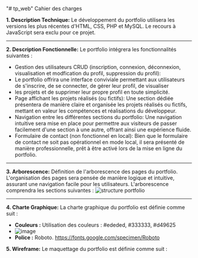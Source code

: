 "# tp_web" 
Cahier des charges

**1. Description Technique:** Le développement du portfolio utilisera les versions les plus récentes d'HTML, CSS, PHP et MySQL. Le recours à JavaScript sera exclu pour ce projet.

---
**2. Description Fonctionnelle:** Le portfolio intégrera les fonctionnalités suivantes :
-  Gestion des utilisateurs CRUD (inscription, connexion, déconnexion, visualisation et modfication du profil, suppression du profil):
-  Le portfolio offrira une interface conviviale permettant aux utilisateurs de s'inscrire, de se connecter, de gérer leur profil, de visualiser
-  les projets et de supprimer leur propre profil en toute simplicité.
-  Page affichant les projets réalisés (ou fictifs): Une section dédiée présentera de manière claire et organisée les projets réalisés
   ou fictifs, mettant en valeur les compétences et réalisations du développeur.
-  Navigation entre les différentes sections du portfolio: Une navigation intuitive sera mise en place pour permettre aux visiteurs de passer
   facilement d'une section à une autre, offrant ainsi une expérience fluide.
-  Formulaire de contact (non fonctionnel en local): Bien que le formulaire de contact ne soit pas opérationnel en mode local, il sera présenté
de manière professionnelle, prêt à être activé lors de la mise en ligne du portfolio.
---
**3. Arborescence:** Définition de l'arborescence des pages du portfolio.
L'organisation des pages sera pensée de manière logique et intuitive,
assurant une navigation facile pour les utilisateurs.
L'arborescence comprendra les sections suivantes :
![structure portfolio ](https://github.com/dylanoufelie/tp_web/assets/95092448/c21037fc-3b23-4e35-8756-9b98661bf5e4)

---
**4. Charte Graphique:**
La charte graphique du portfolio est définie comme suit :
- **Couleurs :** Utilisation des couleurs : #ededed, #333333, #d49625
- ![image](https://github.com/yugmerabtene/ESIEA-FISE-WEB-2024/assets/3670077/3fe06968-850d-4280-8b75-04857ec26ca5)
- **Police :** Roboto. https://fonts.google.com/specimen/Roboto

**5. Wireframe:**
Le maquettage du portfolio est définie comme suit :
